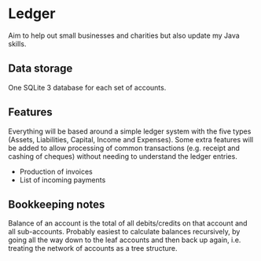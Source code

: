 # Ledger

Aim to help out small businesses and charities but also update my Java skills.

## Data storage

One SQLite 3 database for each set of accounts.

## Features

Everything will be based around a simple ledger system with the five types (Assets, Liabilities, Capital, Income and Expenses). Some extra features will be added to allow processing of common transactions (e.g. receipt and cashing of cheques) without needing to understand the ledger entries.

 * Production of invoices
 * List of incoming payments

## Bookkeeping notes

Balance of an account is the total of all debits/credits on that account and all sub-accounts. Probably easiest to calculate balances recursively, by going all the way down to the leaf accounts and then back up again, i.e. treating the network of accounts as a tree structure.
